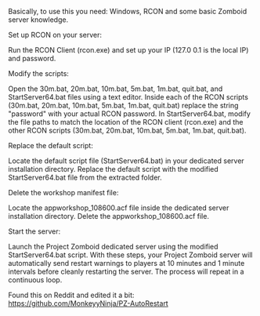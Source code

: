 Basically, to use this you need: Windows, RCON and some basic Zomboid server knowledge.

Set up RCON on your server:

Run the RCON Client (rcon.exe) and set up your IP (127.0 0.1 is the local IP) and password.

Modify the scripts:

Open the 30m.bat, 20m.bat, 10m.bat, 5m.bat, 1m.bat, quit.bat, and StartServer64.bat files using a text editor.
Inside each of the RCON scripts (30m.bat, 20m.bat, 10m.bat, 5m.bat, 1m.bat, quit.bat) replace the string "password" with your actual RCON password.
In StartServer64.bat, modify the file paths to match the location of the RCON client (rcon.exe) and the other RCON scripts (30m.bat, 20m.bat, 10m.bat, 5m.bat, 1m.bat, quit.bat).

Replace the default script:

Locate the default script file (StartServer64.bat) in your dedicated server installation directory.
Replace the default script with the modified StartServer64.bat file from the extracted folder.

Delete the workshop manifest file:

Locate the appworkshop_108600.acf file inside the dedicated server installation directory.
Delete the appworkshop_108600.acf file.

Start the server:

Launch the Project Zomboid dedicated server using the modified StartServer64.bat script.
With these steps, your Project Zomboid server will automatically send restart warnings to players at 10 minutes and 1 minute intervals before cleanly restarting the server. The process will repeat in a continuous loop.

Found this on Reddit and edited it a bit: https://github.com/MonkeyyNinja/PZ-AutoRestart
